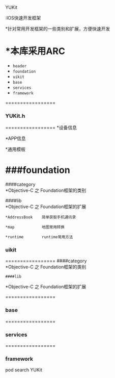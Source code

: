 
YUKit

:IOS快速开发框架

*针对常用开发框架的一些类别和扩展，方便快速开发

*本库采用ARC
=================
- ```header```
-  ```foundation```
-  ```uikit```
-  ```base```
-  ```services```
-  ```framework```


=================



### YUKit.h
=================
*设备信息

*APP信息

*通用模板


###foundation
=================
####category   
*Objective-C 之 Foundation框架的类别

####lib            
*Objective-C 之 Foundation框架的扩展

    *AddressBook    简单获取手机通讯录

    *map            地图常用转换

    *runtime        runtime常用方法

### uikit
=================
    ####category       
*Objective-C 之 Foundation框架的类别

    ####lib            
*Objective-C 之 Foundation框架的扩展

=================
### base


=================
### services


=================
### framework



pod search YUKit
